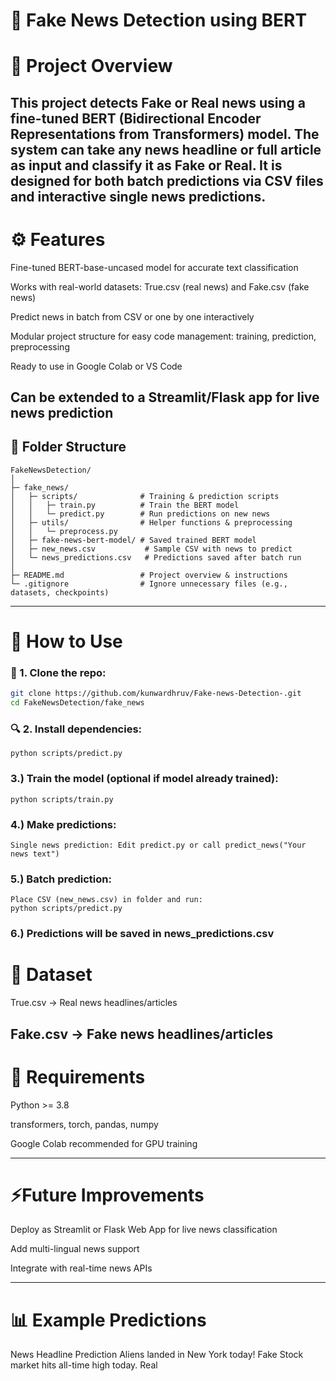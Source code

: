 # 📰 Fake News Detection using BERT

# 📘 Project Overview

This project detects Fake or Real news using a fine-tuned BERT (Bidirectional Encoder Representations from Transformers) model.
The system can take any news headline or full article as input and classify it as Fake or Real.
It is designed for both batch predictions via CSV files and interactive single news predictions.
---
# ⚙️ Features

Fine-tuned BERT-base-uncased model for accurate text classification

Works with real-world datasets: True.csv (real news) and Fake.csv (fake news)

Predict news in batch from CSV or one by one interactively

Modular project structure for easy code management: training, prediction, preprocessing

Ready to use in Google Colab or VS Code

Can be extended to a Streamlit/Flask app for live news prediction
---

## 🧩 Folder Structure
```
FakeNewsDetection/
│
├─ fake_news/
│   ├─ scripts/              # Training & prediction scripts
│   │   ├─ train.py          # Train the BERT model
│   │   └─ predict.py        # Run predictions on new news
│   ├─ utils/                # Helper functions & preprocessing
│   │   └─ preprocess.py
│   ├─ fake-news-bert-model/ # Saved trained BERT model
│   ├─ new_news.csv           # Sample CSV with news to predict
│   └─ news_predictions.csv   # Predictions saved after batch run
│
├─ README.md                 # Project overview & instructions
└─ .gitignore                # Ignore unnecessary files (e.g., datasets, checkpoints)

```

---

# 🚀 How to Use

### 🧠 1. Clone the repo:
```bash
git clone https://github.com/kunwardhruv/Fake-news-Detection-.git
cd FakeNewsDetection/fake_news
```

### 🔍 2. Install dependencies:
```
python scripts/predict.py

```

### 3.) Train the model (optional if model already trained):
```
python scripts/train.py
```
### 4.) Make predictions:
```
Single news prediction: Edit predict.py or call predict_news("Your news text")
```

### 5.) Batch prediction: 
```
Place CSV (new_news.csv) in folder and run:
python scripts/predict.py
```

###  6.) Predictions will be saved in news_predictions.csv 

# 📂 Dataset

True.csv → Real news headlines/articles

Fake.csv → Fake news headlines/articles
---

# 🔧 Requirements

Python >= 3.8

transformers, torch, pandas, numpy

Google Colab recommended for GPU training

---

# ⚡Future Improvements

Deploy as Streamlit or Flask Web App for live news classification

Add multi-lingual news support

Integrate with real-time news APIs

---

# 📊 Example Predictions

News Headline	Prediction
Aliens landed in New York today!	Fake
Stock market hits all-time high today.	Real


